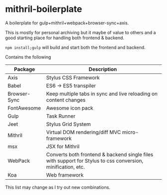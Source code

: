 # mithril-boilerplate
A boilerplate for gulp+mithril+webpack+browser-sync+axis.

This is mostly for personal archiving but it maybe of value to others and a good starting place for handling both frontend & backend.

`npm install;gulp` will build and start both the frontend and backend.

Contains the following

| Package      | Description                                                                                                 |
|--------------|-------------------------------------------------------------------------------------------------------------|
| Axis         | Stylus CSS Framework                                                                                        |
| Babel        | ES6 -> ES5 transpiler                                                                                       |
| Browser-Sync | Keep multiple tabs in sync and live reloading on content changes                                            |
| FontAwesome  | Awesome icon pack                                                                                           |
| Gulp         | Task Runner                                                                                                 |
| Jeet         | Stylus Grid System                                                                                          |
| Mithril      | Virtual DOM rendering/diff MVC micro-framework                                                              |
| msx          | JSX for Mithril                                                                                             |
| WebPack      | Converts both frontend & backend single files with support for Stylus to css conversion, minification, etc. |
| Koa          | Web framework                                                                                               |

This list may change as I try out new combinations.
